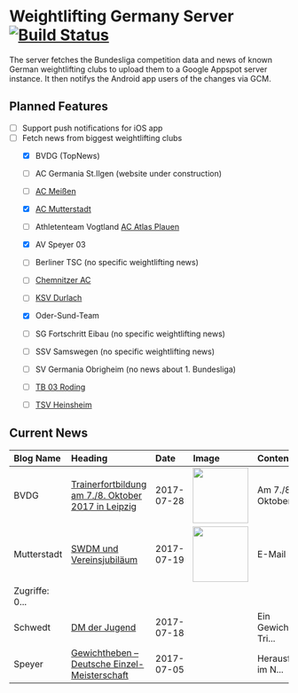 # Weightlifting Germany Server [![Build Status](https://travis-ci.org/WGierke/weightlifting_germany_server.svg?branch=master)](https://travis-ci.org/WGierke/weightlifting_germany_server)

The server fetches the Bundesliga competition data and news of known German weightlifting clubs to upload them to a Google Appspot server instance.
It then notifys the Android app users of the changes via GCM.

## Planned Features
- [ ] Support push notifications for iOS app  
- [ ] Fetch news from biggest weightlifting clubs
    - [X] BVDG (TopNews)
    - [ ] AC Germania St.Ilgen (website under construction)
    - [ ] [AC Meißen](http://www.ac-meissen.de/index.php?start=1)
    - [X] [AC Mutterstadt](http://www.ac-mutterstadt.de/index.php?start=1)
    - [ ] Athletenteam Vogtland [AC Atlas Plauen](https://acatlas.wordpress.com/)
    - [X] AV Speyer 03
    - [ ] Berliner TSC (no specific weightlifting news)
    - [ ] [Chemnitzer AC](http://chemnitzer-athletenclub.de/aktuelles/news/page/1/)
    - [ ] [KSV Durlach](http://ksvdurlach.de/news?page_n54=1)
    - [X] Oder-Sund-Team
    - [ ] SG Fortschritt Eibau (no specific weightlifting news)
    - [ ] SSV Samswegen (no specific weightlifting news)
    - [ ] SV Germania Obrigheim (no news about 1. Bundesliga)
    - [ ] [TB 03 Roding](http://www.tb03-gewichtheben.de/page/1/)
    - [ ] [TSV Heinsheim](http://gewichtheben.tsv-heinsheim.de/index.php?start=1)


## Current News

| Blog Name   | Heading                                                                                                                                      | Date       | Image                                                                                                          | Content                 |
|:------------|:---------------------------------------------------------------------------------------------------------------------------------------------|:-----------|:---------------------------------------------------------------------------------------------------------------|:------------------------|
| BVDG        | [Trainerfortbildung am 7./8. Oktober 2017 in Leipzig](http://www.german-weightlifting.de/trainerfortbildung-am-7-8-oktober-2017-in-leipzig/) | 2017-07-28 | <img src='http://www.german-weightlifting.de/wp-content/uploads/2017/02/Bild-für-Beiträge.jpg' width='100px'/> | Am 7./8. Oktober 201... |
| Mutterstadt | [SWDM und Vereinsjubiläum](http://www.ac-mutterstadt.de/index.php?start=0&heading=f4aa64ac69c31bfc37f39f1f3a27e0dd1500415200.0)              | 2017-07-19 | <img src='http://www.ac-mutterstadt.de//images/2017-07-19_10.29.33.jpg' width='100px'/>                        | E-Mail
| Zugriffe: 0... |
| Schwedt     | [DM der Jugend](http://gewichtheben.blauweiss65-schwedt.de/?p=7635)                                                                          | 2017-07-18 |                                                                                                                | Ein Gewichtheber-Tri... |
| Speyer      | [Gewichtheben – Deutsche Einzel-Meisterschaft](http://www.av03-speyer.de/2017/07/gewichtheben-deutsche-einzel-meisterschaft/)                | 2017-07-05 |                                                                                                                | Herausforderung im N... |